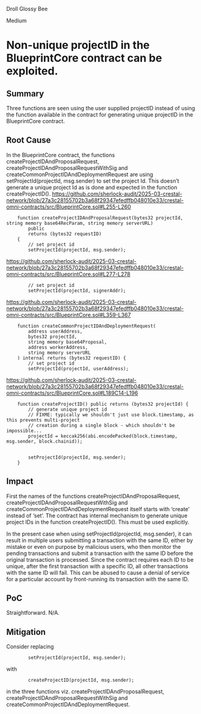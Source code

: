 Droll Glossy Bee

Medium

# Non-unique projectID in the BlueprintCore contract can be exploited.

## Summary
Three functions are seen using the user supplied projectID instead of using the function available in the contract for generating unique projectID in the BlueprintCore contract. 

## Root Cause
In the BlueprintCore contract, the functions createProjectIDAndProposalRequest, createProjectIDAndProposalRequestWithSig and createCommonProjectIDAndDeploymentRequest are using setProjectId(projectId, msg.sender) to set the project Id. This doesn’t generate a unique project Id as is done and expected in the function createProjectID().
https://github.com/sherlock-audit/2025-03-crestal-network/blob/27a3c28155702b3a68f29347efedffb048010e33/crestal-omni-contracts/src/BlueprintCore.sol#L255-L260
```solidity
    function createProjectIDAndProposalRequest(bytes32 projectId, string memory base64RecParam, string memory serverURL)
        public
        returns (bytes32 requestID)
    {
        // set project id
        setProjectId(projectId, msg.sender);
```
https://github.com/sherlock-audit/2025-03-crestal-network/blob/27a3c28155702b3a68f29347efedffb048010e33/crestal-omni-contracts/src/BlueprintCore.sol#L277-L278
```solidity
        // set project id
        setProjectId(projectId, signerAddr);
```
https://github.com/sherlock-audit/2025-03-crestal-network/blob/27a3c28155702b3a68f29347efedffb048010e33/crestal-omni-contracts/src/BlueprintCore.sol#L359-L367

```solidity
    function createCommonProjectIDAndDeploymentRequest(
        address userAddress,
        bytes32 projectId,
        string memory base64Proposal,
        address workerAddress,
        string memory serverURL
    ) internal returns (bytes32 requestID) {
        // set project id
        setProjectId(projectId, userAddress);
```
https://github.com/sherlock-audit/2025-03-crestal-network/blob/27a3c28155702b3a68f29347efedffb048010e33/crestal-omni-contracts/src/BlueprintCore.sol#L189C14-L196
```solidity
    function createProjectID() public returns (bytes32 projectId) {
        // generate unique project id
        // FIXME: typically we shouldn't just use block.timestamp, as this prevents multi-project
        // creation during a single block - which shouldn't be impossible...
        projectId = keccak256(abi.encodePacked(block.timestamp, msg.sender, block.chainid));


        setProjectId(projectId, msg.sender);
    }
```


## Impact
First the names of the functions createProjectIDAndProposalRequest, createProjectIDAndProposalRequestWithSig and createCommonProjectIDAndDeploymentRequest itself starts with ‘create’ instead of ‘set’. The contract has internal mechanism to generate unique project IDs in the function createProjectID(). This must be used explicitly. 

In the present case when using setProjectId(projectId, msg.sender), it can result in multiple users submitting a transaction with the same ID, either by mistake or even on purpose by malicious users, who then monitor the pending transactions and submit a transaction with the same ID before the original transaction is processed. Since the contract requires each ID to be unique, after the first transaction with a specific ID, all other transactions with the same ID will fail. This can be abused to cause a denial of service for a particular account by front-running its transaction with the same ID.

## PoC
Straightforward. N/A.

## Mitigation
Consider replacing 
```solidity
        setProjectId(projectId, msg.sender);
```
with 
```solidity
        createProjectID(projectId, msg.sender);
```
in the three functions viz.  createProjectIDAndProposalRequest, createProjectIDAndProposalRequestWithSig and createCommonProjectIDAndDeploymentRequest.